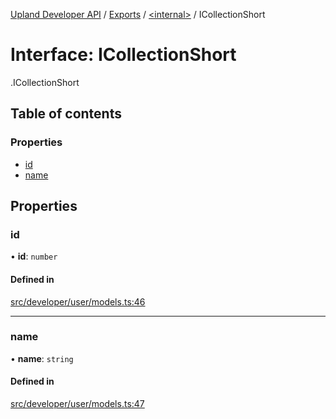 [Upland Developer API](../README.md) / [Exports](../modules.md) / [<internal\>](../modules/internal_.md) / ICollectionShort

# Interface: ICollectionShort

[<internal>](../modules/internal_.md).ICollectionShort

## Table of contents

### Properties

- [id](internal_.ICollectionShort.md#id)
- [name](internal_.ICollectionShort.md#name)

## Properties

### id

• **id**: `number`

#### Defined in

[src/developer/user/models.ts:46](https://github.com/IIKris/upland-api-wrapper/blob/30ebe98/src/developer/user/models.ts#L46)

___

### name

• **name**: `string`

#### Defined in

[src/developer/user/models.ts:47](https://github.com/IIKris/upland-api-wrapper/blob/30ebe98/src/developer/user/models.ts#L47)
